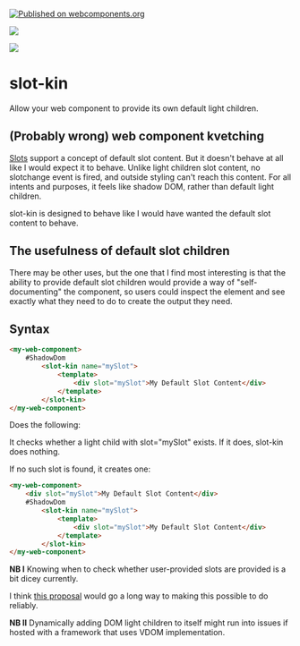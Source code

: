 [![Published on webcomponents.org](https://img.shields.io/badge/webcomponents.org-published-blue.svg)](https://www.webcomponents.org/element/slot-kin)

<a href="https://nodei.co/npm/slot-kin/"><img src="https://nodei.co/npm/slot-kin.png"></a>

<img src="https://badgen.net/bundlephobia/minzip/slot-kin">

# slot-kin

Allow your web component to provide its own default light children.

## (Probably wrong) web component kvetching

[Slots](https://developer.mozilla.org/en-US/docs/Web/Web_Components/Using_templates_and_slots#Adding_flexibility_with_slots) support a concept of default slot content.  But it doesn't behave at all like I would expect it to behave.  Unlike light children slot content, no slotchange event is fired, and outside styling can't reach this content.  For all intents and purposes, it feels like shadow DOM, rather than default light children. 

slot-kin is designed to behave like I would have wanted the default slot content to behave.

## The usefulness of default slot children

There may be other uses, but the one that I find most interesting is that the ability to provide default slot children would provide a way of "self-documenting" the component, so users could inspect the element and see exactly what they need to do to create the output they need.


## Syntax

```html
<my-web-component>
    #ShadowDom
        <slot-kin name="mySlot">
            <template>
                <div slot="mySlot">My Default Slot Content</div>
            </template>
        </slot-kin>
</my-web-component>
```
Does the following:

It checks whether a light child with slot="mySlot" exists.  If it does, slot-kin does nothing.  

If no such slot is found, it creates one:

```html
<my-web-component>
    <div slot="mySlot">My Default Slot Content</div>
    #ShadowDom
        <slot-kin name="mySlot">
            <template>
                <div slot="mySlot">My Default Slot Content</div>
            </template>
        </slot-kin>
</my-web-component>
```

**NB I** Knowing when to check whether user-provided slots are provided is a bit dicey currently.

I think [this proposal](https://github.com/w3c/webcomponents/issues/809) would go a long way to making this possible to do reliably.

**NB II**  Dynamically adding DOM light children to itself might run into issues if hosted with a framework that uses VDOM implementation.



 








